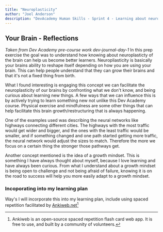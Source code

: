 ```yaml
---
title: "Neuroplasticity"
author: "Joel Anderson"
description: "DevAcademy Human Skills - Sprint 4 - Learning about neuroplasticity and how it effects learning and how we can cultivate a growth mindset."
---
```


## Your Brain - Reflections
_Taken from Dev Academy pre-course work dev-journal-day-1_
In this prep exercise the goal was to understand how knowing about neuroplasticty of the brain can help us become better learners. Neuropliasticity is basically your brains ability to reshape itself depending on how you are using your brain. This can help people understand that they can grow their brains and that it's not a fixed thing from birth.

What I found interesting is engaging this concept we can facilitate the neuroplasticity of our brains by confronting what we don't know, and being curious about learning new things. A few ways that we can influence this is by actively trying to learn something new not unlike this Dev Academy course. Physical exercise and mindfulness are some other things that can help facilitate this brain growth/restructuring that is always happening.

One of the examples used was describing the neural networks like highways connecting different cities. The highways with the most traffic would get wider and bigger, and the ones with the least traffic would be smaller, and if something changed and one path started getting more traffic, the neural network would adjust the sizes to match. Therefore the more we focus on a certain thing the stronger those pathways get.

Another concept mentioned is the idea of a growth mindset. This is something I have always thought about myself, because I love learning and have always been curious. From what I understand about a growth mindset is being open to challenge and not being afraid of failure, knowing it is on the road to success will help you more easily adapt to a growth mindset.

### Incoporating into my learning plan
Way's I will incorporate this into my learning plan, include using spaced repetition facilitated by [Ankiweb.net](https://ankiweb.net)[^1]
[^1]: Ankiweb is an open-source spaced repetition flash card web app. It is free to use, and built by a community of volunteers.

